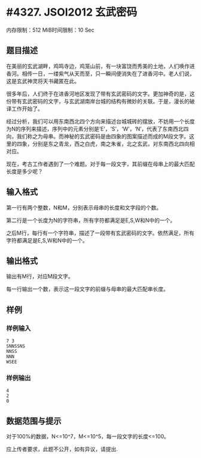# #4327. JSOI2012 玄武密码

内存限制：512 MiB时间限制：10 Sec

## 题目描述

在美丽的玄武湖畔，鸡鸣寺边，鸡笼山前，有一块富饶而秀美的土地，人们唤作进香河。相传一日，一缕紫气从天而至，只一瞬间便消失在了进香河中。老人们说，这是玄武神灵将天书藏匿在此。 

很多年后，人们终于在进香河地区发现了带有玄武密码的文字。更加神奇的是，这份带有玄武密码的文字，与玄武湖南岸台城的结构有微妙的关联。于是，漫长的破译工作开始了。 

经过分析，我们可以用东南西北四个方向来描述台城城砖的摆放，不妨用一个长度为N的序列来描述，序列中的元素分别是&lsquo;E&rsquo;，&lsquo;S&rsquo;，&lsquo;W&rsquo;，&lsquo;N&rsquo;，代表了东南西北四向，我们称之为母串。而神秘的玄武密码是由四象的图案描述而成的M段文字。这里的四象，分别是东之青龙，西之白虎，南之朱雀，北之玄武，对东南西北四向相对应。 

现在，考古工作者遇到了一个难题。对于每一段文字，其前缀在母串上的最大匹配长度是多少呢？ 

## 输入格式

第一行有两个整数，N和M，分别表示母串的长度和文字段的个数。 

第二行是一个长度为N的字符串，所有字符都满足是E,S,W和N中的一个。 

之后M行，每行有一个字符串，描述了一段带有玄武密码的文字。依然满足，所有字符都满足是E,S,W和N中的一个。 

## 输出格式

输出有M行，对应M段文字。 

每一行输出一个数，表示这一段文字的前缀与母串的最大匹配串长度。 

## 样例

### 样例输入

    
    7 3
    SNNSSNS
    NNSS
    NNN
    WSEE
    

### 样例输出

    
    4
    2
    0
    

## 数据范围与提示

对于100%的数据，N<=10^7，M<=10^5，每一段文字的长度<=100。

应上传者要求，此题不公开，如有异议，请提出.
